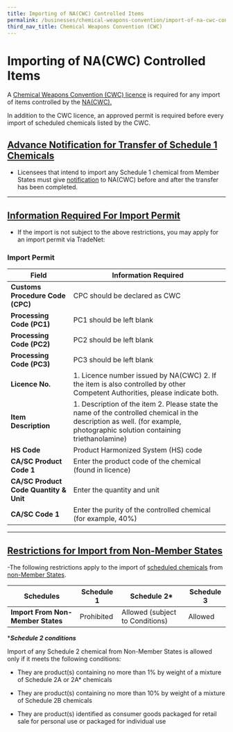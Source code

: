 ```yaml
---
title: Importing of NA(CWC) Controlled Items
permalink: /businesses/chemical-weapons-convention/import-of-na-cwc-controlled-items
third_nav_title: Chemical Weapons Convention (CWC)
---
```


# Importing of NA(CWC) Controlled Items

A  [Chemical Weapons Convention (CWC) licence](https://www.customs.gov.sg/businesses/chemical-weapons-convention/licensing-requirements) is required for any import of items controlled by the  [NA(CWC).](https://www.customs.gov.sg/businesses/chemical-weapons-convention)

In addition to the CWC licence, an approved permit is required before every import of scheduled chemicals listed by the CWC.

## [**Advance Notification for Transfer of Schedule 1 Chemicals**](https://www.customs.gov.sg/businesses/chemical-weapons-convention/import-of-na-cwc-controlled-items#item-heading-4dfbf80d-a408-4780-bbb1-45eb74bca63a)
- Licensees that intend to import any Schedule 1 chemical from Member States must give [notification](https://www.customs.gov.sg/businesses/chemical-weapons-convention/declarations/advanced-notification-on-transfer-of-schedule-1-chemicals) to NA(CWC) before and after the transfer has been completed.
----

## [**Information Required For Import Permit**](https://www.customs.gov.sg/businesses/chemical-weapons-convention/import-of-na-cwc-controlled-items#item-heading-03c99037-40da-474a-9a1f-18416646cd52)

- If the import is not subject to the above restrictions, you may apply for an import permit via TradeNet:

### Import Permit
| Field | Information Required |
|--|--|
| **Customs Procedure Code (CPC)** | CPC should be declared as CWC |
| **Processing Code (PC1)** | PC1 should be left blank |
| **Processing Code (PC2)** | PC2 should be left blank |
| **Processing Code (PC3)** | PC3 should be left blank |
| **Licence No.** |  1. Licence number issued by NA(CWC) 2. If the item is also controlled by other Competent Authorities, please indicate both. |
| **Item Description** | 1.   Description of the item 2. Please state the name of the controlled chemical in the description as well. (for example, photographic solution containing triethanolamine) |
| **HS Code** | Product Harmonized System (HS) code |
| **CA/SC Product Code 1** | Enter the product code of the chemical (found in licence) |
| **CA/SC Product Code Quantity & Unit** | Enter the quantity and unit |
| **CA/SC Code 1** | Enter the purity of the controlled chemical (for example, 40%) |

-----
## [**Restrictions for Import from Non-Member States**](https://www.customs.gov.sg/businesses/chemical-weapons-convention/import-of-na-cwc-controlled-items#item-heading-3c6c44a2-ab4e-4f22-a385-2f97996ee332)

-The following restrictions apply to the import of [scheduled chemicals](https://www.customs.gov.sg/-/media/cus/files/business/chemical-weapons-convention/guidetonacwclicencewithschchemlist.pdf?la=en&hash=BB1E42B4501617DFDA8B2AC9F57BED5D57FFDE34) from [non-Member States](http://www.opcw.org/about-opcw/member-states/).

| Schedules | Schedule 1 | Schedule 2* |  Schedule 3 |
|---|---|---|---|
| **Import From Non-Member States** | Prohibited | Allowed (subject to Conditions) | Allowed |

****Schedule 2 conditions*** 

Import of any Schedule 2 chemical from Non-Member States is allowed only if it meets the following conditions:

-   They are product(s) containing no more than 1% by weight of a mixture of Schedule 2A or 2A* chemicals

-   They are product(s) containing no more than 10% by weight of a mixture of Schedule 2B chemicals

-   They are product(s) identified as consumer goods packaged for retail sale for personal use or packaged for individual use
